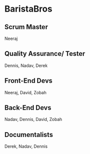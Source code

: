# BaristaBros

## Scrum Master
Neeraj

## Quality Assurance/ Tester
Dennis, Nadav, Derek

## Front-End Devs
Neeraj, David, Zobah

## Back-End Devs
Nadav, Dennis, David, Zobah

## Documentalists
Derek, Nadav, Dennis

